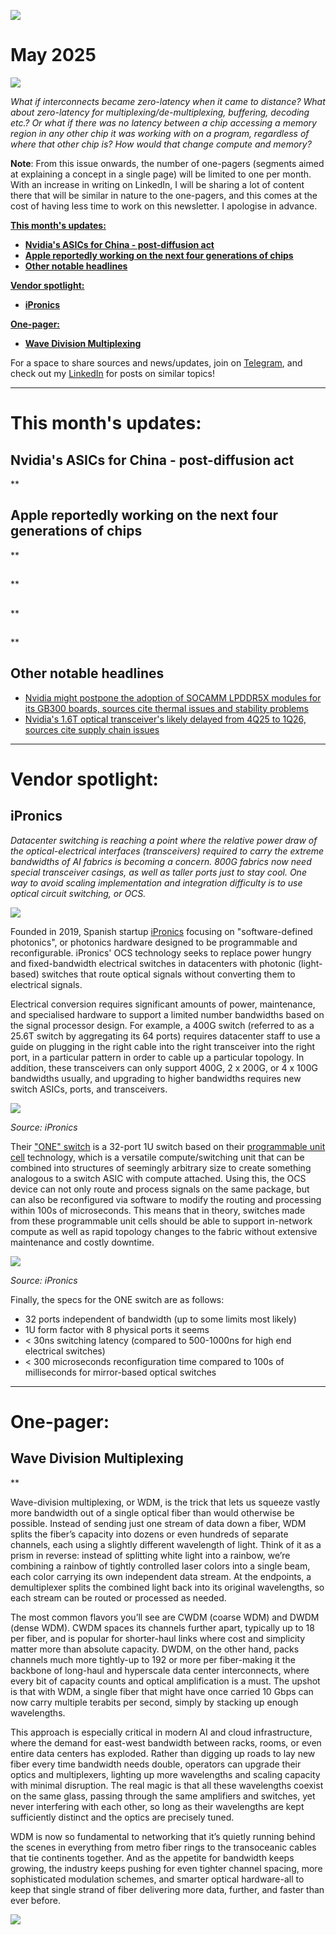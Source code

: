 [![](https://raw.githubusercontent.com/FistOfHit/SixRackUnits/refs/heads/main/assets/header.png)](https://sixrackunits.substack.com)

# May 2025

![](https://raw.githubusercontent.com/FistOfHit/SixRackUnits/refs/heads/main/newsletters/2025/may_2025/images/title.jpeg)

*What if interconnects became zero-latency when it came to distance? What about zero-latency for multiplexing/de-multiplexing, buffering, decoding etc.? Or what if there was no latency between a chip accessing a memory region in any other chip it was working with on a program, regardless of where that other chip is? How would that change compute and memory?*

**Note**: From this issue onwards, the number of one-pagers (segments aimed at explaining a concept in a single page) will be limited to one per month. With an increase in writing on LinkedIn, I will be sharing a lot of content there that will be similar in nature to the one-pagers, and this comes at the cost of having less time to work on this newsletter. I apologise in advance.

[**This month's updates:**](#this-months-updates)
  - [**Nvidia's ASICs for China - post-diffusion act**](#nvidias-asics-for-china-post-diffusion-act)
  - [**Apple reportedly working on the next four generations of chips**](#apple-reportedly-working-on-the-next-four-generations-of-chips)
  - [**Other notable headlines**](#other-notable-headlines)

[**Vendor spotlight:**](#vendor-spotlight)
  - [**iPronics**](#ipronics)

[**One-pager:**](#one-pager)
  - [**Wave Division Multiplexing**](#wave-division-multiplexing)

For a space to share sources and news/updates, join on <a href="https://t.me/aihpc_infra_fans">Telegram</a>, and check out my <a href="https://www.linkedin.com/in/hitesh-kumar58">LinkedIn</a> for posts on similar topics!

---

# This month's updates:

## Nvidia's ASICs for China - post-diffusion act

**

## Apple reportedly working on the next four generations of chips

**

##

**

##

**

##

**


## Other notable headlines

* [Nvidia might postpone the adoption of SOCAMM LPDDR5X modules for its GB300 boards, sources cite thermal issues and stability problems](https://zdnet.co.kr/view/?no=20250514101636)
* [Nvidia's 1.6T optical transceiver's likely delayed from 4Q25 to 1Q26, sources cite supply chain issues](https://www.digitimes.com.tw/tech/dt/n/shwnws.asp?CnlID=1&Cat=40&id=0000721735_JVO6R7644LFNHC4YWMO00)
---

# Vendor spotlight:

## iPronics

*Datacenter switching is reaching a point where the relative power draw of the optical-electrical interfaces (transceivers) required to carry the extreme bandwidths of AI fabrics is becoming a concern. 800G fabrics now need special transceiver casings, as well as taller ports just to stay cool. One way to avoid scaling implementation and integration difficulty is to use optical circuit switching, or OCS.*

![](https://raw.githubusercontent.com/FistOfHit/SixRackUnits/refs/heads/main/newsletters/2025/may_2025/images/ipronics_logo.png)

Founded in 2019, Spanish startup [iPronics](https://ipronics.com/) focusing on "software-defined photonics", or photonics hardware designed to be programmable and reconfigurable. iPronics' OCS technology seeks to replace power hungry and fixed-bandwidth electrical switches in datacenters with photonic (light-based) switches that route optical signals without converting them to electrical signals.

Electrical conversion requires significant amounts of power, maintenance, and specialised hardware to support a limited number bandwidths based on the signal processor design. For example, a 400G switch (referred to as a 25.6T switch by aggregating its 64 ports) requires datacenter staff to use a guide on plugging in the right cable into the right transceiver into the right port, in a particular pattern in order to cable up a particular topology. In addition, these transceivers can only support 400G, 2 x 200G, or 4 x 100G bandwidths usually, and upgrading to higher bandwidths requires new switch ASICs, ports, and transceivers.

![](https://raw.githubusercontent.com/FistOfHit/SixRackUnits/refs/heads/main/newsletters/2025/may_2025/images/ipronics_puc.png)

*Source: iPronics*

Their ["ONE" switch](https://ipronics.com/ipronics-optical-networking-engine/) is a 32-port 1U switch based on their [programmable unit cell](https://ipronics.com/technology/) technology, which is a versatile compute/switching unit that can be combined into structures of seemingly arbitrary size to create something analogous to a switch ASIC with compute attached. Using this, the OCS device can not only route and process signals on the same package, but can also be reconfigured via software to modify the routing and processing within 100s of microseconds. This means that in theory, switches made from these programmable unit cells should be able to support in-network compute as well as rapid topology changes to the fabric without extensive maintenance and costly downtime.

![](https://raw.githubusercontent.com/FistOfHit/SixRackUnits/refs/heads/main/newsletters/2025/may_2025/images/ipronics_one.png)

*Source: iPronics*

Finally, the specs for the ONE switch are as follows:
- 32 ports independent of bandwidth (up to some limits most likely)
- 1U form factor with 8 physical ports it seems
- < 30ns switching latency (compared to 500-1000ns for high end electrical switches)
- < 300 microseconds reconfiguration time compared to 100s of milliseconds for mirror-based optical switches

---

# One-pager:

## Wave Division Multiplexing

**

Wave-division multiplexing, or WDM, is the trick that lets us squeeze vastly more bandwidth out of a single optical fiber than would otherwise be possible. Instead of sending just one stream of data down a fiber, WDM splits the fiber’s capacity into dozens or even hundreds of separate channels, each using a slightly different wavelength of light. Think of it as a prism in reverse: instead of splitting white light into a rainbow, we’re combining a rainbow of tightly controlled laser colors into a single beam, each color carrying its own independent data stream. At the endpoints, a demultiplexer splits the combined light back into its original wavelengths, so each stream can be routed or processed as needed.

The most common flavors you’ll see are CWDM (coarse WDM) and DWDM (dense WDM). CWDM spaces its channels further apart, typically up to 18 per fiber, and is popular for shorter-haul links where cost and simplicity matter more than absolute capacity. DWDM, on the other hand, packs channels much more tightly-up to 192 or more per fiber-making it the backbone of long-haul and hyperscale data center interconnects, where every bit of capacity counts and optical amplification is a must. The upshot is that with WDM, a single fiber that might have once carried 10 Gbps can now carry multiple terabits per second, simply by stacking up enough wavelengths.

This approach is especially critical in modern AI and cloud infrastructure, where the demand for east-west bandwidth between racks, rooms, or even entire data centers has exploded. Rather than digging up roads to lay new fiber every time bandwidth needs double, operators can upgrade their optics and multiplexers, lighting up more wavelengths and scaling capacity with minimal disruption. The real magic is that all these wavelengths coexist on the same glass, passing through the same amplifiers and switches, yet never interfering with each other, so long as their wavelengths are kept sufficiently distinct and the optics are precisely tuned.

WDM is now so fundamental to networking that it’s quietly running behind the scenes in everything from metro fiber rings to the transoceanic cables that tie continents together. And as the appetite for bandwidth keeps growing, the industry keeps pushing for even tighter channel spacing, more sophisticated modulation schemes, and smarter optical hardware-all to keep that single strand of fiber delivering more data, further, and faster than ever before.

[![](https://raw.githubusercontent.com/FistOfHit/SixRackUnits/refs/heads/main/assets/logo.png)](https://sixrackunits.substack.com)
